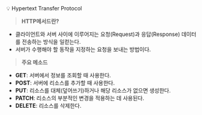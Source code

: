 <aside>
💡 Hypertext Transfer Protocol

</aside>

> **HTTP메서드란?**
> 
- 클라이언트와 서버 사이에 이루어지는 요청(Request)과 응답(Response) 데이터를 전송하는 방식을 일컫는다.
- 서버가 수행해야 할 동작을 지정하는 요청을 보내는 방법이다.

 

> **주요 메소드**
> 
- **GET**: 서버에서 정보를 조회할 때 사용한다.
- **POST**: 서버에 리소스를 추가할 때 사용한다.
- **PUT**:  리소스를 대체(덮어쓰기)하거나 해당 리소스가 없으면 생성한다.
- **PATCH**: 리소스의 부분적인 변경을 적용하는 데 사용된다.
- **DELETE**: 리소스를 삭제한다.
